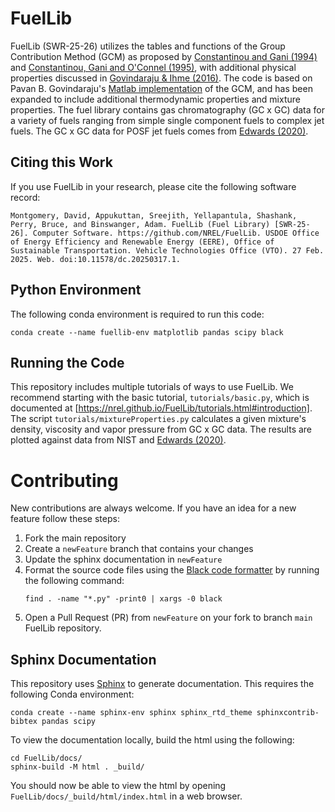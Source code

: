 # FuelLib
FuelLib (SWR-25-26) utilizes the tables and functions of the Group Contribution Method (GCM) as proposed by [Constantinou and Gani (1994)](https://doi.org/10.1002/aic.690401011) and [Constantinou, Gani and O'Connel (1995)](https://doi.org/10.1016/0378-3812(94)02593-P), with additional physical properties discussed in [Govindaraju & Ihme (2016)](https://doi.org/10.1016/j.ijheatmasstransfer.2016.06.079).  The code is based on Pavan B. Govindaraju's [Matlab implementation](https://github.com/gpavanb-old/GroupContribution) of the GCM, and has been expanded to include additional thermodynamic properties and mixture properties.  The fuel library contains gas chromatography (GC x GC) data for a variety of fuels ranging from simple single component fuels to complex jet fuels.  The GC x GC data for POSF jet fuels comes from [Edwards (2020)](https://apps.dtic.mil/sti/pdfs/AD1093317.pdf).  

## Citing this Work
If you use FuelLib in your research, please cite the following software record:

~~~
Montgomery, David, Appukuttan, Sreejith, Yellapantula, Shashank, Perry, Bruce, and Binswanger, Adam. FuelLib (Fuel Library) [SWR-25-26]. Computer Software. https://github.com/NREL/FuelLib. USDOE Office of Energy Efficiency and Renewable Energy (EERE), Office of Sustainable Transportation. Vehicle Technologies Office (VTO). 27 Feb. 2025. Web. doi:10.11578/dc.20250317.1.
~~~

## Python Environment
The following conda environment is required to run this code:
~~~
conda create --name fuellib-env matplotlib pandas scipy black 
~~~

## Running the Code
This repository includes multiple tutorials of ways to use FuelLib.  We recommend starting with the basic tutorial, `tutorials/basic.py`, which is documented at [https://nrel.github.io/FuelLib/tutorials.html#introduction]. The script `tutorials/mixtureProperties.py` calculates a given mixture's density, viscosity and vapor pressure from GC x GC data.  The results are plotted against data from NIST and [Edwards (2020)](https://apps.dtic.mil/sti/pdfs/AD1093317.pdf). 

# Contributing
New contributions are always welcome.  If you have an idea for a new feature follow these steps:
1. Fork the main repository
2. Create a `newFeature` branch that contains your changes
3. Update the sphinx documentation in `newFeature`
4. Format the source code files using the [Black code formatter](https://github.com/psf/black) by running the following command:
   ~~~
   find . -name "*.py" -print0 | xargs -0 black
   ~~~
5. Open a Pull Request (PR) from `newFeature` on your fork to branch `main` FuelLib repository.

## Sphinx Documentation
This repository uses [Sphinx](https://www.sphinx-doc.org/en/master/usage/quickstart.html) to generate documentation.  This requires the following Conda environment:
~~~
conda create --name sphinx-env sphinx sphinx_rtd_theme sphinxcontrib-bibtex pandas scipy
~~~

To view the documentation locally, build the html using the following: 
~~~
cd FuelLib/docs/
sphinx-build -M html . _build/
~~~
You should now be able to view the html by opening `FuelLib/docs/_build/html/index.html` in a web browser. 

